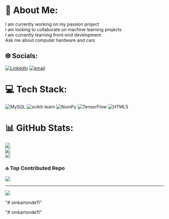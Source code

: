 # 💫 About Me:
I am currently working on my passion project<br>I am looking to collaborate on machine learning projects <br>I am currently learning front-end development<br>Ask me about computer hardware and cars<br>


## 🌐 Socials:
[![LinkedIn](https://img.shields.io/badge/LinkedIn-%230077B5.svg?logo=linkedin&logoColor=white)](https://linkedin.com/in/omkartonde11) [![email](https://img.shields.io/badge/Email-D14836?logo=gmail&logoColor=white)](mailto:omkartonde008@gmail.com) 

# 💻 Tech Stack:
![MySQL](https://img.shields.io/badge/mysql-4479A1.svg?style=for-the-badge&logo=mysql&logoColor=white) ![scikit-learn](https://img.shields.io/badge/scikit--learn-%23F7931E.svg?style=for-the-badge&logo=scikit-learn&logoColor=white) ![NumPy](https://img.shields.io/badge/numpy-%23013243.svg?style=for-the-badge&logo=numpy&logoColor=white) ![TensorFlow](https://img.shields.io/badge/TensorFlow-%23FF6F00.svg?style=for-the-badge&logo=TensorFlow&logoColor=white) ![HTML5](https://img.shields.io/badge/html5-%23E34F26.svg?style=for-the-badge&logo=html5&logoColor=white)
# 📊 GitHub Stats:
![](https://github-readme-stats.vercel.app/api?username=omkartonde11&theme=aura&hide_border=false&include_all_commits=false&count_private=false)<br/>
![](https://nirzak-streak-stats.vercel.app/?user=omkartonde11&theme=aura&hide_border=false)<br/>
![](https://github-readme-stats.vercel.app/api/top-langs/?username=omkartonde11&theme=aura&hide_border=false&include_all_commits=false&count_private=false&layout=compact)

### 🔝 Top Contributed Repo
![](https://github-contributor-stats.vercel.app/api?username=omkartonde11&limit=5&theme=dark&combine_all_yearly_contributions=true)

---
[![](https://visitcount.itsvg.in/api?id=omkartonde11&icon=10&color=13)](https://visitcount.itsvg.in)

<!-- Proudly created with GPRM ( https://gprm.itsvg.in ) -->"# omkartonde11" 
"# omkartonde11" 
